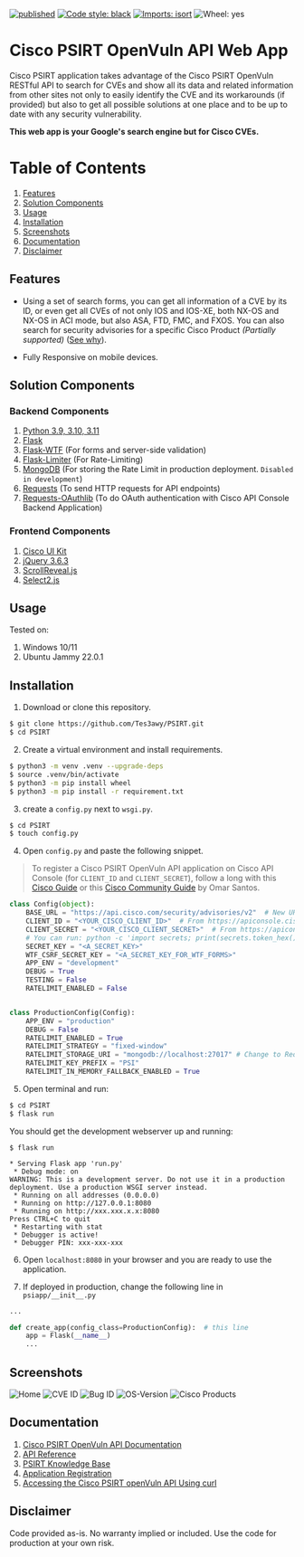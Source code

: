 [![published](https://static.production.devnetcloud.com/codeexchange/assets/images/devnet-published.svg)](https://developer.cisco.com/codeexchange/github/repo/Tes3awy/PSIRT)
[![Code style: black](https://img.shields.io/badge/code%20style-black-000000.svg)](https://github.com/psf/black)
[![Imports: isort](https://img.shields.io/badge/%20imports-isort-%231674b1?style=flat&labelColor=ef8336)](https://pycqa.github.io/isort/)
![Wheel: yes](https://img.shields.io/pypi/wheel/yes)

# Cisco PSIRT OpenVuln API Web App

Cisco PSIRT application takes advantage of the Cisco PSIRT OpenVuln RESTful API to search for CVEs and show all its data and related information from other sites not only to easily identify the CVE and its workarounds (if provided) but also to get all possible solutions at one place and to be up to date with any security vulnerability.

**This web app is your Google's search engine but for Cisco CVEs.**

# Table of Contents

1. [Features](#features)
2. [Solution Components](#solution-components)
3. [Usage](#usage)
4. [Installation](#installation)
5. [Screenshots](#screenshots)
6. [Documentation](#documentation)
7. [Disclaimer](#disclaimer)

## Features

- Using a set of search forms, you can get all information of a CVE by its ID, or even get all CVEs of not only IOS and IOS-XE, both NX-OS and NX-OS in ACI mode, but also ASA, FTD, FMC, and FXOS. You can also search for security advisories for a specific Cisco Product _(Partially supported)_ ([See why](https://community.cisco.com/t5/services-discussions/psirt-openvuln-api-pagination-issue/m-p/4760270#M938)).

- Fully Responsive on mobile devices.

## Solution Components

### Backend Components

1. [Python 3.9, 3.10, 3.11](https://www.python.org/downloads/)
2. [Flask](https://flask.palletsprojects.com/en/2.2.x/)
3. [Flask-WTF](https://flask-wtf.readthedocs.io/en/1.0.x/) (For forms and server-side validation)
4. [Flask-Limiter](https://flask-limiter.readthedocs.io/en/stable/) (For Rate-Limiting)
5. [MongoDB](https://www.mongodb.com/try/download/community) (For storing the Rate Limit in production deployment. `Disabled in development`)
6. [Requests](https://requests.readthedocs.io/en/latest/) (To send HTTP requests for API endpoints)
7. [Requests-OAuthlib](https://requests.readthedocs.io/en/latest/community/recommended/#requests-oauthlib) (To do OAuth authentication with Cisco API Console Backend Application)

### Frontend Components

1. [Cisco UI Kit](https://www.cisco.com/web/fw/cisco-ui/2.0.5/dist/css/cui-standard.min.css)
2. [jQuery 3.6.3](https://jquery.com/download/)
3. [ScrollReveal.js](https://scrollrevealjs.org/)
4. [Select2.js](https://select2.org/)

## Usage

Tested on:

1. Windows 10/11
2. Ubuntu Jammy 22.0.1

## Installation

1. Download or clone this repository.

```bash
$ git clone https://github.com/Tes3awy/PSIRT.git
$ cd PSIRT
```

2. Create a virtual environment and install requirements.

```bash
$ python3 -m venv .venv --upgrade-deps
$ source .venv/bin/activate
$ python3 -m pip install wheel
$ python3 -m pip install -r requirement.txt
```

3. create a `config.py` next to `wsgi.py`.

```bash
$ cd PSIRT
$ touch config.py
```

4. Open `config.py` and paste the following snippet.

> To register a Cisco PSIRT OpenVuln API application on Cisco API Console (for `CLIENT_ID` and `CLIENT_SECRET`), follow a long with this [Cisco Guide](https://developer.cisco.com/docs/support-apis/#!application-registration/exploring-the-api-developer-portal) or this [Cisco Community Guide](https://community.cisco.com/t5/services-knowledge-base/accessing-the-cisco-psirt-openvuln-api-using-curl/ta-p/3652897) by Omar Santos.

```python
class Config(object):
    BASE_URL = "https://api.cisco.com/security/advisories/v2"  # New URL
    CLIENT_ID = "<YOUR_CISCO_CLIENT_ID>"  # From https://apiconsole.cisco.com/apps/myapps
    CLIENT_SECRET = "<YOUR_CISCO_CLIENT_SECRET>"  # From https://apiconsole.cisco.com/apps/myapps
    # You can run: python -c 'import secrets; print(secrets.token_hex())' twice to get two secret keys for the following secret keys.
    SECRET_KEY = "<A_SECRET_KEY>"
    WTF_CSRF_SECRET_KEY = "<A_SECRET_KEY_FOR_WTF_FORMS>"
    APP_ENV = "development"
    DEBUG = True
    TESTING = False
    RATELIMIT_ENABLED = False


class ProductionConfig(Config):
    APP_ENV = "production"
    DEBUG = False
    RATELIMIT_ENABLED = True
    RATELIMIT_STRATEGY = "fixed-window"
    RATELIMIT_STORAGE_URI = "mongodb://localhost:27017" # Change to Redis or Memcached depending on your choice
    RATELIMIT_KEY_PREFIX = "PSI"
    RATELIMIT_IN_MEMORY_FALLBACK_ENABLED = True
```

5. Open terminal and run:

```bash
$ cd PSIRT
$ flask run
```

You should get the development webserver up and running:

```
$ flask run

* Serving Flask app 'run.py'
 * Debug mode: on
WARNING: This is a development server. Do not use it in a production deployment. Use a production WSGI server instead.
 * Running on all addresses (0.0.0.0)
 * Running on http://127.0.0.1:8080
 * Running on http://xxx.xxx.x.x:8080
Press CTRL+C to quit
 * Restarting with stat
 * Debugger is active!
 * Debugger PIN: xxx-xxx-xxx

```

6. Open `localhost:8080` in your browser and you are ready to use the application.

7. If deployed in production, change the following line in `psiapp/__init__.py`

```python
...

def create_app(config_class=ProductionConfig):  # this line
    app = Flask(__name__)
    ...
```

## Screenshots

![Home](assets/home.jpg)
![CVE ID](assets/cve.jpg)
![Bug ID](assets/bug.jpg)
![OS-Version](assets/os-version.jpg)
![Cisco Products](assets/product.jpg)

## Documentation

1. [Cisco PSIRT OpenVuln API Documentation](https://developer.cisco.com/docs/psirt/)
2. [API Reference](https://developer.cisco.com/docs/psirt/#!api-reference)
3. [PSIRT Knowledge Base](https://devnetsupport.cisco.com/hc/en-us/sections/115002851487-openVuln-API)
4. [Application Registration](https://developer.cisco.com/docs/support-apis/#!application-registration/application-registration)
5. [Accessing the Cisco PSIRT openVuln API Using curl](https://community.cisco.com/t5/services-knowledge-base/accessing-the-cisco-psirt-openvuln-api-using-curl/ta-p/3652897)

## Disclaimer

Code provided as-is. No warranty implied or included. Use the code for production at your own risk.
